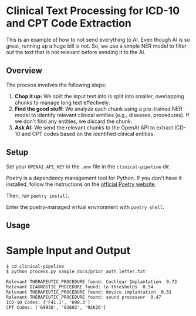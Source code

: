 # Clinical Text Processing for ICD-10 and CPT Code Extraction

This is an example of how to not send everything to AI. Even though AI is so great, running up a huge bill is not. So, we use a simple NER model to filter out the text that is not relevant before sending it to the AI.

## Overview

The process involves the following steps:

1.  **Chop it up:** We split the input text into is split into smaller, overlapping chunks to manage long text effectively.
2.  **Find the good stuff:** We analyze each chunk using a pre-trained NER model to identify relevant clinical entities (e.g., diseases, procedures). If we don't find any entities, we discard the chunk.
3.  **Ask AI:** We send the relevant chunks to the OpenAI API to extract ICD-10 and CPT codes based on the identified clinical entities.

## Setup

Set your `OPENAI_API_KEY` in the `.env` file in the `clinical-pipeline` dir.

Poetry is a dependency management tool for Python. If you don't have it installed, follow the instructions on the [official Poetry website](https://python-poetry.org/docs/#installation).

Then, run `poetry install`.

Enter the poetry-managed virtual environment with `poetry shell`.

## Usage

# Sample Input and Output

```
$ cd clinical-pipeline
$ python process.py sample_docs/prior_auth_letter.txt

Relevant THERAPEUTIC_PROCEDURE found: Cochlear Implantation  0.73
Relevant DIAGNOSTIC_PROCEDURE found: le thresholds  0.54
Relevant THERAPEUTIC_PROCEDURE found: device implantation  0.51
Relevant THERAPEUTIC_PROCEDURE found: sound processor  0.47
ICD-10 Codes: ['F41.1', 'H90.3']
CPT Codes: ['69930', '92602', '92626']
```
